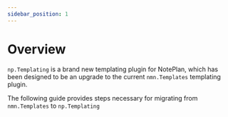 ```yaml
---
sidebar_position: 1
---
```


# Overview
`np.Templating` is a brand new templating plugin for NotePlan, which has been designed to be an upgrade to the current `nmn.Templates` templating plugin.

The following guide provides steps necessary for migrating from `nmn.Templates` to `np.Templating`
